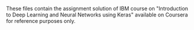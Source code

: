 These files contain the assignment solution of IBM course on "Introduction to Deep Learning and Neural Networks using Keras" available on Coursera for reference purposes only.
